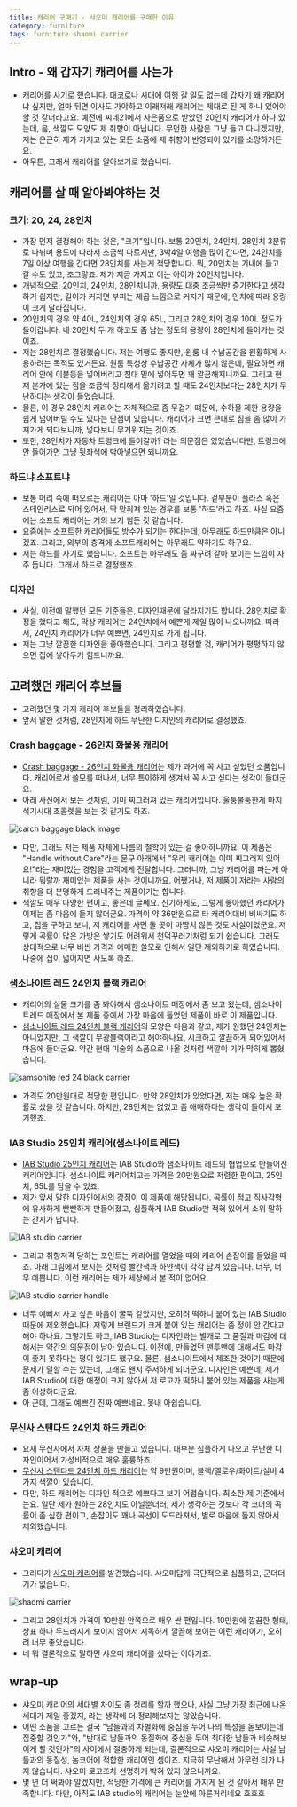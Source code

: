 ```yaml
---
title: 캐리어 구매기 - 샤오미 캐리어를 구매한 이유
category: furniture
tags: furniture shaomi carrier
---
```


## Intro - 왜 갑자기 캐리어를 사는가

- 캐리어를 사기로 했습니다. 대코로나 시대에 여행 갈 일도 없는데 갑자기 왜 캐리어냐 싶지만, 얼마 뒤면 이사도 가야하고 이래저래 캐리어는 제대로 된 게 하나 있어야 할 것 같더라고요. 예전에 씨네21에서 사은품으로 받았던 20인치 캐리어가 하나 있는데, 음, 색깔도 모양도 제 취향이 아닙니다. 무던한 사람은 그냥 들고 다니겠지만, 저는 은근히 제가 가지고 있는 모든 소품에 제 취향이 반영되어 있기를 소망하거든요.
- 아무튼, 그래서 캐리어를 알아보기로 했습니다. 

## 캐리어를 살 때 알아봐야하는 것

### 크기: 20, 24, 28인치

- 가장 먼저 결정해야 하는 것은, "크기"입니다. 보통 20인치, 24인치, 28인치 3분류로 나뉘며 용도에 따라서 조금씩 다르지만, 3박4일 여행을 많이 간다면, 24인치를 7일 이상 여행을 간다면 28인치를 사는게 적당합니다. 뭐, 20인치는 기내에 들고 갈 수도 있고, 조그맣죠. 제가 지금 가지고 이는 아이가 20인치입니다.
- 개념적으로, 20인치, 24인치, 28인치니까, 용량도 대충 조금씩만 증가한다고 생각하기 쉽지만, 길이가 커지면 부피는 제곱 느낌으로 커지기 때문에, 인치에 따라 용량이 크게 달라집니다. 
- 20인치의 경우 약 40L, 24인치의 경우 65L, 그리고 28인치의 경우 100L 정도가 들어갑니다. 네 20인치 두 개 하고도 좀 남는 정도의 용량이 28인치에 들어가는 것이죠. 
- 저는 28인치로 결정했습니다. 저는 여행도 좋지만, 원룸 내 수납공간을 원활하게 사용하려는 목적도 있거든요. 원룸 특성상 수납공간 자체가 많지 않은데, 필요하면 캐리어 안에 이불등을 넣어버리고 침대 밑에 넣어두면 꽤 깔끔해지니까요. 그리고 현재 본가에 있는 짐을 조금씩 정리해서 옮기려고 할 때도 24인치보다는 28인치가 무난하다는 생각이 들었습니다. 
- 물론, 이 경우 28인치 캐리어는 자체적으로 좀 무겁기 떄문에, 수하물 제한 용량을 쉽게 넘어버릴 수도 있다는 단점이 있습니다. 캐리어가 크면 큰대로 짐을 좀 많이 가져가게 되다보니까, 넣다보니 무거워지는 것이죠. 
- 또한, 28인치가 자동차 트렁크에 들어갈까? 라는 의문점은 있었습니다만, 트렁크에 안 들어가면 그냥 뒷좌석에 박아넣으면 되니까요.

### 하드냐 소프트냐

- 보통 머리 속에 떠오르는 캐리어는 아마 '하드'일 것입니다. 겉부분이 플라스 혹은 스테인리스로 되어 있어서, 딱 맞춰져 있는 경우를 보통 '하드'라고 하죠. 사실 요즘에는 소프트 캐리어는 거의 보기 힘든 것 같습니다. 
- 요즘에는 소프트한 캐리어들도 방수가 되기는 한다는데, 아무래도 하드만큼은 아니겠죠. 그리고, 외부의 충격에 소프트캐리어는 아무래도 약하기도 하구요.
- 저는 하드를 사기로 했습니다. 소프트는 아무래도 좀 싸구려 같아 보이는 느낌이 자주 듭니다. 그래서 하드로 결정했죠.

### 디자인

- 사실, 이전에 말했던 모든 기준들은, 디자인때문에 달라지기도 합니다. 28인치로 확정을 했다고 해도, 막상 캐리어는 24인치에서 예쁜게 제일 많이 나오니까요. 따라서, 24인치 캐리어가 너무 예쁘면, 24인치로 가게 됩니다.
- 저는 그냥 깔끔한 디자인을 좋아했습니다. 그리고 평평할 것, 캐리어가 평평하지 않으면 집에 쌓아두기 힘드니까요. 

## 고려했던 캐리어 후보들

- 고려했던 몇 가지 캐리어 후보들을 정리하였습니다. 
- 앞서 말한 것처럼, 28인치에 하드 무난한 디자인의 캐리어로 결정했죠. 

### Crash baggage - 26인치 화물용 캐리어 

- [Crash baggage - 26인치 화물용 캐리어](https://store.musinsa.com/app/product/detail/801153/0)는 제가 과거에 꼭 사고 싶었던 소품입니다. 캐리어로서 쓸모를 떠나서, 너무 특이하게 생겨서 꼭 사고 싶다는 생각이 들더군요. 
- 아래 사진에서 보는 것처럼, 이미 찌그러져 있는 캐리어입니다. 울퉁불퉁한게 마치 석기시대 초콜렛을 보는 것 같기도 하죠.

![carch baggage black image](https://image.msscdn.net/images/goods_img/20180614/801214/801214_1_500.jpg)

- 다만, 그래도 저는 제품 자체에 나름의 철학이 있는 걸 좋아하니까요. 이 제품은 "Handle without Care"라는 문구 아래에서 "우리 캐리어는 이미 찌그러져 있어요!"라는 재미있는 경험을 고객에게 전달합니다. 그러니까, 그냥 캐리어를 파는게 아니라 뭐랄까 재미있는 제품을 사는 것이니까요. 어쨌거나, 저 제품이 저라는 사람의 취향을 더 분명하게 드러내주는 제품이기는 합니다.
- 색깔도 매우 다양한 편이고, 좋은데 글쎄요. 신기하게도, 그렇게 좋아했던 캐리어가 이제는 좀 마음에 들지 않더군요. 가격이 약 36만원으로 타 캐리어대비 비싸기도 하고, 집을 구하고 보니, 저 캐리어를 사면 둘 곳이 마땅치 않은 것도 사실이었군요. 저렇게 곡률이 많은 가방은 쌓기도 어려워서 천덕꾸러기처럼 되기 쉽습니다. 그래도 상대적으로 너무 비싼 가격과 애매한 쓸모로 인해서 일단 제외하기로 하였습니다. 나중에 집이 넓어지면 사도록 하죠.

### 샘소나이트 레드 24인치 블랙 캐리어

- 캐리어의 실물 크기를 좀 봐야해서 샘소나이트 매장에서 좀 보고 왔는데, 샘소나이트레드 매장에서 본 제품 중에서 가장 마음에 들었던 제품이 바로 이 제품입니다. 
- [샘소나이트 레드 24인치 블랙 캐리어](https://store.musinsa.com/app/product/detail/1218046/0)의 모양은 다음과 같고, 제가 원했던 24인치는 아니었지만, 그 색깔이 무광블랙이라고 해야하나요, 시크하고 깔끔하게 되어있어서 마음에 들더군요. 약간 현대 미술의 소품으로 나올 것처럼 색깔이 기가 막히게 뽑혔습니다. 

![samsonite red 24 black carrier](https://image.msscdn.net/images/goods_img/20191108/1218046/1218046_1_500.jpg)

- 가격도 20만원대로 적당한 편입니다. 만약 28인치가 있었다면, 저는 매우 높은 확률로 샀을 것 같습니다. 하지만, 28인치는 없었고 좀 애매하다는 생각이 들어서 포기했죠.

### IAB Studio 25인치 캐리어(샘소나이트 레드)

- [IAB Studio 25인치 캐리어](https://store.musinsa.com/app/product/detail/1482117/0)는 IAB Studio와 샘소나이트 레드의 협업으로 만들어진 캐리어입니다. 샘소나이트 캐리어치고는 가격은 20만원으로 저렴한 편이고, 25인치, 65L를 담을 수 있죠. 
- 제가 앞서 말한 디자인에서의 강점이 이 제품에 해당됩니다. 곡률이 적고 직사각형에 유사하게 빤빤하게 만들어졌고, 심플하게 IAB Studio만 적혀 있어서 소위 말하는 간지가 납니다.

![IAB studio carrier](https://image.msscdn.net/images/goods_img/20200611/1482117/1482117_1_500.jpg)

- 그리고 취향저격 당하는 포인트는 캐리어를 열었을 때와 캐리어 손잡이를 들었을 때죠. 아래 그림에서 보시는 것처럼 빨간색과 하얀색이 각각 담겨 있습니다. 너무, 너무 예쁩니다. 이런 캐리어는 제가 세상에서 본 적이 없어요. 

![IAB studio carrier handle](https://file.mk.co.kr/meet/neds/2020/02/image_readtop_2020_116858_15808653534075862.jpg)

- 너무 예뻐서 사고 싶은 마음이 굴뚝 같았지만, 오히려 떡하니 붙어 있는 IAB Studio때문에 제외했습니다. 저렇게 브랜드가 크게 붙어 있는 캐리어는 좀 정이 안 간다고 해야 하나요. 그렇기도 하고, IAB Studio는 디자인과는 별개로 그 품질과 마감에 대해서는 약간의 의문점이 남아 있습니다. 이전에, 만들었던 맨투맨에 대해서도 마감이 좋지 못하다는 평이 있기도 했구요. 물론, 샘소나이트에서 제조한 것이기 때문에 문제가 덜할 수는 있는데, 그래도 왠지 주저하게 되더군요. 디자인은 예쁜데, 제가 IAB Studio에 대한 애정이 크지 않아서 저 로고가 떡하니 붙어 있는 제품을 사는게 좀 이상하더군요.
- 아 근데, 그래도 예쁘긴 진짜 예쁘네요. 못내 아쉽습니다.

### 무신사 스탠다드 24인치 하드 캐리어 

- 요새 무신사에서 자체 상품을 만들고 있습니다. 대부분 심플하게 나오고 무난한 디자인이어서 가성비적으로 매우 훌륭하죠. 
- [무신사 스탠다드 24인치 하드 캐리어](https://store.musinsa.com/app/product/detail/1259814/0)는 약 9만원이며, 블랙/옐로우/화이트/실버 4가지 색깔이 있습니다. 
- 다만, 하드 캐리어는 디자인 적으로 예쁘다고 보기 어렵습니다. 최소한 제 기준에서는요. 일단 제가 원하는 28인치도 아닐뿐더러, 제가 생각하는 것보다 각 코너의 곡률이 좀 심한 편이고, 손잡이도 꽤나 곡선이 도드라져서, 별로 마음에 들지 않아서 제외했습니다.

### 샤오미 캐리어

- 그러다가 [사오미 캐리어](https://www.coupang.com/vp/products/300584432?itemId=946369015&vendorItemId=5292062236&pickType=COU_PICK&q=%EC%83%A4%EC%98%A4%EB%AF%B8+%EC%BA%90%EB%A6%AC%EC%96%B4&itemsCount=36&searchId=ff5ac60cd79b42ec991804d2cd62affe&rank=1&isAddedCart=)를 발견했습니다. 샤오미답게 극단적으로 심플하고, 군더더기가 없습니다. 

![shaomi carrier](http://image1.coupangcdn.com/image/vendor_inventory/4407/ffa073ab6bc17fbfabe60100f276cb2251fd4e01c31c41013209e2fc9726.jpg)

- 그리고 28인치가 가격이 10만원 안쪽으로 매우 싼 편입니다. 10만원에 깔끔한 형태, 상표 하나 두드러지게 보이지 않아서 지독하게 깔끔해 보이는 이런 캐리어가, 오히려 너무 좋았습니다. 
- 네 뭐 결론적으로 말하면 샤오미 캐리어를 샀다는 이야기죠.

## wrap-up

- 샤오미 캐리어의 세대별 차이도 좀 정리를 할까 했으나, 사실 그냥 가장 최근에 나온 세대가 제일 좋겠지, 라는 생각에 더 정리해보지는 않았습니다.
- 어떤 소품을 고르든 결국 "남들과의 차별화에 중심을 두어 나의 특성을 돋보이는데 집중할 것인가"와, "반대로 남들과의 동질화에 중심을 두어 최대한 남들과 비슷해보이게 할 것인가"의 사이에서 절충하게 되는데, 결론적으로 샤오미 캐리어는 사실 남들과의 동질성, 놈코어에 적합한 캐리어인 셈이죠. 지극히 무난해서 아무런 티가 나지 않습니다. 샤오미 로고조차 선명하게 박혀 있지 않으니까요.
- 몇 년 더 써봐야 알겠지만, 적당한 가격에 큰 캐리어를 가지게 된 것 같아서 매우 만족합니다. 다만, 아직도 IAB studio의 캐리어는 눈앞에 아른거리네요 호호호
